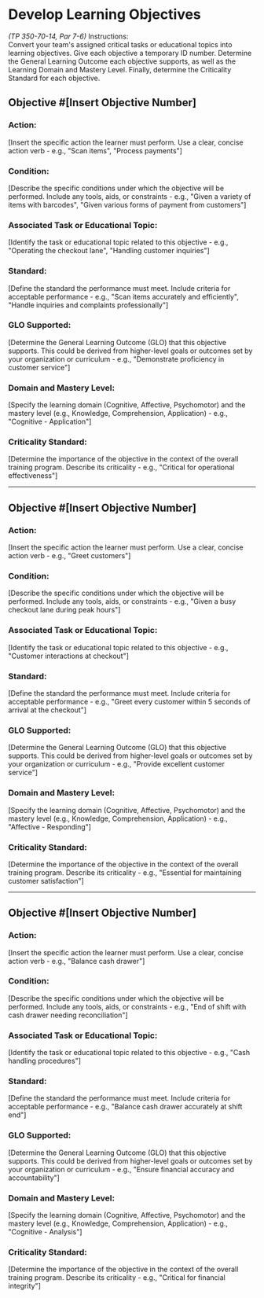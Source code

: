 # Develop Learning Objectives
*(TP 350-70-14, Par 7-6)*
Instructions:  
Convert your team's assigned critical tasks or educational topics into learning objectives. Give each objective a temporary ID number. Determine the General Learning Outcome each objective supports, as well as the Learning Domain and Mastery Level. Finally, determine the Criticality Standard for each objective.

## Objective #[Insert Objective Number]
### Action:
[Insert the specific action the learner must perform. Use a clear, concise action verb - e.g., "Scan items", "Process payments"]

### Condition:
[Describe the specific conditions under which the objective will be performed. Include any tools, aids, or constraints - e.g., "Given a variety of items with barcodes", "Given various forms of payment from customers"]

### Associated Task or Educational Topic:
[Identify the task or educational topic related to this objective - e.g., "Operating the checkout lane", "Handling customer inquiries"]

### Standard:
[Define the standard the performance must meet. Include criteria for acceptable performance - e.g., "Scan items accurately and efficiently", "Handle inquiries and complaints professionally"]

### GLO Supported:
[Determine the General Learning Outcome (GLO) that this objective supports. This could be derived from higher-level goals or outcomes set by your organization or curriculum - e.g., "Demonstrate proficiency in customer service"]

### Domain and Mastery Level:
[Specify the learning domain (Cognitive, Affective, Psychomotor) and the mastery level (e.g., Knowledge, Comprehension, Application) - e.g., "Cognitive - Application"]

### Criticality Standard:
[Determine the importance of the objective in the context of the overall training program. Describe its criticality - e.g., "Critical for operational effectiveness"]

---

## Objective #[Insert Objective Number]
### Action:
[Insert the specific action the learner must perform. Use a clear, concise action verb - e.g., "Greet customers"]

### Condition:
[Describe the specific conditions under which the objective will be performed. Include any tools, aids, or constraints - e.g., "Given a busy checkout lane during peak hours"]

### Associated Task or Educational Topic:
[Identify the task or educational topic related to this objective - e.g., "Customer interactions at checkout"]

### Standard:
[Define the standard the performance must meet. Include criteria for acceptable performance - e.g., "Greet every customer within 5 seconds of arrival at the checkout"]

### GLO Supported:
[Determine the General Learning Outcome (GLO) that this objective supports. This could be derived from higher-level goals or outcomes set by your organization or curriculum - e.g., "Provide excellent customer service"]

### Domain and Mastery Level:
[Specify the learning domain (Cognitive, Affective, Psychomotor) and the mastery level (e.g., Knowledge, Comprehension, Application) - e.g., "Affective - Responding"]

### Criticality Standard:
[Determine the importance of the objective in the context of the overall training program. Describe its criticality - e.g., "Essential for maintaining customer satisfaction"]

---

## Objective #[Insert Objective Number]
### Action:
[Insert the specific action the learner must perform. Use a clear, concise action verb - e.g., "Balance cash drawer"]

### Condition:
[Describe the specific conditions under which the objective will be performed. Include any tools, aids, or constraints - e.g., "End of shift with cash drawer needing reconciliation"]

### Associated Task or Educational Topic:
[Identify the task or educational topic related to this objective - e.g., "Cash handling procedures"]

### Standard:
[Define the standard the performance must meet. Include criteria for acceptable performance - e.g., "Balance cash drawer accurately at shift end"]

### GLO Supported:
[Determine the General Learning Outcome (GLO) that this objective supports. This could be derived from higher-level goals or outcomes set by your organization or curriculum - e.g., "Ensure financial accuracy and accountability"]

### Domain and Mastery Level:
[Specify the learning domain (Cognitive, Affective, Psychomotor) and the mastery level (e.g., Knowledge, Comprehension, Application) - e.g., "Cognitive - Analysis"]

### Criticality Standard:
[Determine the importance of the objective in the context of the overall training program. Describe its criticality - e.g., "Critical for financial integrity"]

